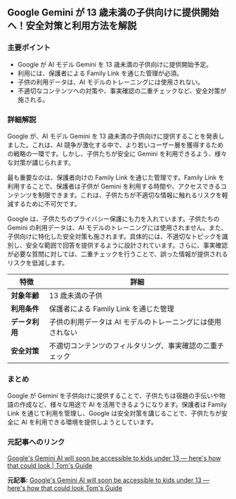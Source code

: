## Google Gemini が 13 歳未満の子供向けに提供開始へ！安全対策と利用方法を解説

### 主要ポイント

* Google が AI モデル Gemini を 13 歳未満の子供向けに提供開始予定。
* 利用には、保護者による Family Link を通じた管理が必須。
* 子供の利用データは、AI モデルのトレーニングには使用されない。
* 不適切なコンテンツへの対策や、事実確認の二重チェックなど、安全対策が施される。

### 詳細解説

Google が、AI モデル Gemini を 13 歳未満の子供向けに提供することを発表しました。これは、AI 競争が激化する中で、より若いユーザー層を獲得するための戦略の一環です。しかし、子供たちが安全に Gemini を利用できるよう、様々な対策が講じられます。

最も重要なのは、保護者向けの Family Link を通じた管理です。Family Link を利用することで、保護者は子供が Gemini を利用する時間や、アクセスできるコンテンツを制限できます。これは、子供たちが不適切な情報に触れるリスクを軽減するために不可欠です。

Google は、子供たちのプライバシー保護にも力を入れています。子供たちの Gemini の利用データは、AI モデルのトレーニングには使用されません。また、子供向けに特化した安全対策も施されます。具体的には、不適切なトピックを識別し、安全な範囲で回答を提供するように設計されています。さらに、事実確認が必要な質問に対しては、二重チェックを行うことで、誤った情報が提供されるリスクを低減します。

| 特徴 | 詳細 |
|---|---|
| **対象年齢** | 13 歳未満の子供 |
| **利用条件** | 保護者による Family Link を通じた管理 |
| **データ利用** | 子供の利用データは AI モデルのトレーニングには使用されない |
| **安全対策** | 不適切コンテンツのフィルタリング、事実確認の二重チェック |

### まとめ

Google が Gemini を子供向けに提供することで、子供たちは宿題の手伝いや物語の作成など、様々な用途で AI を活用できるようになります。保護者は Family Link を通じて利用を管理し、Google は安全対策を講じることで、子供たちが安全に AI を利用できる環境を提供しようとしています。

### 元記事へのリンク

[Google's Gemini AI will soon be accessible to kids under 13 — here's how that could look | Tom's Guide](https://www.tomsguide.com/news/googles-gemini-ai-will-soon-be-accessible-to-kids-under-13-heres-how-that-could-look)


**元記事:** [Google's Gemini AI will soon be accessible to kids under 13 — here's how that could look Tom's Guide](https://www.tomsguide.com/ai/googles-gemini-ai-will-soon-be-accessible-to-kids-under-13-heres-how-that-could-look)